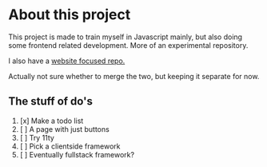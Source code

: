 # About this project

This project is made to train myself in Javascript mainly, but also doing some frontend related development. More of an experimental repository.

I also have a [website focused repo.](https://github.com/ans0ny/personal-web)

Actually not sure whether to merge the two, but keeping it separate for now.

## The stuff of do's

1. [x] Make a todo list
2. [ ] A page with just buttons
3. [ ] Try 11ty
4. [ ] Pick a clientside framework
5. [ ] Eventually fullstack framework?
